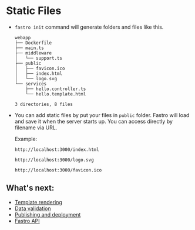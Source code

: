 # Static Files

- `fastro init` command will generate folders and files like this.
    ```
    webapp
    ├── Dockerfile
    ├── main.ts
    ├── middleware
    │   └── support.ts
    ├── public
    │   ├── favicon.ico
    │   ├── index.html
    │   └── logo.svg
    └── services
        ├── hello.controller.ts
        └── hello.template.html

    3 directories, 8 files
    ```
- You can add static files by put your files in `public` folder. Fastro will load and save it when the server starts up. You can access directly by filename via URL.

    Example: 
    ```
    http://localhost:3000/index.html
    ```
    ```
    http://localhost:3000/logo.svg
    ```
    ```
    http://localhost:3000/favicon.ico
    ```


## What's next:
- [Template rendering](rendering.md)
- [Data validation](validation.md)
- [Publishing and deployment](deployment.md)
- [Fastro API](api.md)